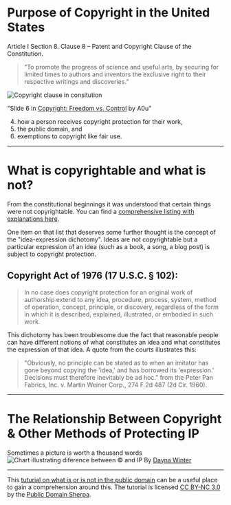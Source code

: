 # Purpose of Copyright in the United States

Article I Section 8. Clause 8 – Patent and Copyright Clause of the Constitution. 
>“To promote the progress of science and useful arts, by securing for limited times to authors and inventors the exclusive right to their respective writings and discoveries.”

![Copyright clause in consitution](https://image.slidesharecdn.com/copyright-freedom-vs-control-1196752901688938-2/95/copyright-freedom-vs-control-6-728.jpg?cb=1196724103)

"Slide 6 in [Copyright: Freedom vs. Control](https://www.slideshare.net/A0u/copyright-freedom-vs-control/6) by A0u"

4. how a person receives copyright protection for their work,
5. the public domain, and
6. exemptions to copyright like fair use.
___
# What is copyrightable and what is not?
From the constitutional beginnings it was understood that certain things were not copyrightable. You can find a [comprehensive listing with explanations here](http://www.publicdomainsherpa.com/what-is-public-domain.html).

One item on that list that deserves some further thought is the concept of the "idea-expression dichotomy".  Ideas are not copyrightable but a particular expression of an idea (such as a book, a song, a blog post) is subject to copyright protection.

## Copyright Act of 1976 (17 U.S.C. § 102):

> In no case does copyright protection for an original work of authorship extend to any idea, procedure, process, system, method of operation, concept, principle, or discovery, regardless of the form in which it is described, explained, illustrated, or embodied in such work. 

This dichotomy has been troublesome due the fact that reasonable people can have different notions of what constitutes an idea and what constitutes the expression of that idea. A quote from the courts illustrates this: 

>"Obviously, no principle can be stated as to when an imitator has gone beyond copying the 'idea,' and has borrowed its 'expression.' Decisions must therefore inevitably be ad hoc." from the Peter Pan Fabrics, Inc. v. Martin Weiner Corp., 274 F.2d 487 (2d Cir. 1960).

___
# The Relationship Between Copyright & Other Methods of Protecting IP
Sometimes a picture is worth a thousand words
![Chart illustrating diference between © and IP](https://cdn.shopify.com/s/files/1/0070/7032/files/IP-infographic-shopify.jpg?v=1474259445)
By [Dayna Winter](https://www.shopify.com/blog/199035593-ecommerce-intellectual-property-protection)

___

This [tuturial on what is or is not in the public domain](http://www.publicdomainsherpa.com/copyright-public-domain.html) can be a useful place to gain a comprehension around this.  The tutorial is licensed [CC BY-NC 3.0](http://creativecommons.org/licenses/by-nc-nd/3.0/) by the [Public Domain Sherpa](http://www.publicdomainsherpa.com/index.html).
